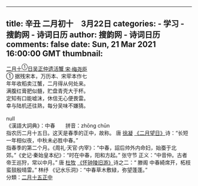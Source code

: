 
---
title: 辛丑 二月初十　3月22日
categories: 
    - 学习
    - 搜韵网 - 诗词日历
author: 搜韵网 - 诗词日历
comments: false
date: Sun, 21 Mar 2021 16:00:00 GMT
thumbnail: 
---

<div>   
<div id="poem_207863" class="_poem"><div id="poem_title_207863" class="poemTitle showDetail"><a href="https://sou-yun.cn/Query.aspx?type=poem1&id=207863" class="poemCommentLink" target="_blank">二月十<sup class="reference inlineComment2">①</sup>日吴正仲遗活蟹</a><a href="javascript: ShowPoemAuthorProfile(28460, "%E5%AE%8B", "%E6%A2%85%E5%B0%A7%E8%87%A3", "poem_title_207863")"><span class="poemAuthor"><span class="inlineComment1"> 宋·</span>梅尧臣</span></a><br><div class="titleIndent"></div></div><div id="poem_title_207863_comment"></div><div class="titleComment"><div class="inline1"><div id="poem_title_207863_0">① 据残宋本，万历本、宋荦本作七</div></div></div><div class="poemContent" id="poem_content_207863"><div class="poemSentence" id="poem_sentence_0_207863">年年收稻卖江蟹，二月得从何处来。</div><div id="poem_sentence_0_207863_comment"></div><div class="poemSentence" id="poem_sentence_1_207863">满腹<span class="link" onclick="ShowWordComment("poem_sentence_1_207863", 207863, "Clauses/2/Comments/0")">红膏</span>肥似髓，贮盘青壳大于杯。</div><div id="poem_sentence_1_207863_comment"></div><div class="poemSentence" id="poem_sentence_2_207863">定知有口能嘘沫，休信无心便畏雷。</div><div id="poem_sentence_2_207863_comment"></div><div class="poemSentence" id="poem_sentence_3_207863">幸与陆机还往熟，每分吴味不嫌猜。</div><div id="poem_sentence_3_207863_comment"></div><div class="poemSentence" id="poem_sentence_4_207863"></div><div id="poem_sentence_4_207863_comment"></div></div></div><br>null<br><div class="poemTitle"><span class="label">《漢語大詞典》：</span>中春　　<span class="label">拼音：</span>zhōng chūn</div>指农历二月十五日。这天是春季的正中，故称。 唐 <a href="https://sou-yun.cn/PoemIndex.aspx?dynasty=Tang&author=%e5%be%90%e5%87%9d" target="_blank">徐凝</a> <a href="https://sou-yun.cn/Query.aspx?type=poem&id=43292" target="_blank">《二月望日》</a>诗：“长短一年相似夜，中秋未必胜中春。”<br>指春季的第二个月。<span class="book">《周礼·天官·内宰》</span>：“中春，詔后帅外内命妇，始蚕于北郊。”<span class="book">《史记·秦始皇本纪》</span>：“时在中春，阳和方起。” 张守节 正义：“中音仲。古者帝王巡狩，常以中月。” 唐 <a href="https://sou-yun.cn/PoemIndex.aspx?dynasty=Tang&author=%e6%9d%9c%e7%89%a7" target="_blank">杜牧</a> <a href="https://sou-yun.cn/Query.aspx?type=poem&id=32180" target="_blank">《怀钟陵旧游》</a>诗之二：“ 滕阁 中春綺席开，柘枝蛮鼓殷晴雷。” 林纾 <span class="book">《记水乐洞》</span>：“中春草木敷緑，弥望蓬蓬。”<div class="category"><span class="category">分類：</span><a href="https://sou-yun.cn/QueryAllusion.aspx?type=CategorizedWord&key=%e4%ba%8c%e6%9c%88" class="expand">二月</a><a href="https://sou-yun.cn/QueryAllusion.aspx?type=CategorizedWord&key=%e5%8d%81%e4%ba%94" class="expand">十五</a><a href="https://sou-yun.cn/QueryAllusion.aspx?type=CategorizedWord&key=%e6%ad%a3%e4%b8%ad" class="expand">正中</a></div>  
</div>
            